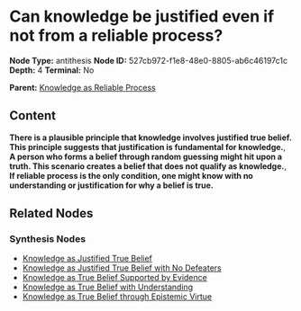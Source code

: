 # Can knowledge be justified even if not from a reliable process?

**Node Type:** antithesis
**Node ID:** 527cb972-f1e8-48e0-8805-ab6c46197c1c
**Depth:** 4
**Terminal:** No

**Parent:** [Knowledge as Reliable Process](knowledge-as-reliable-process-synthesis-be2f40b1-b6e2-4553-b30f-fd418f95fddb.md)

## Content

**There is a plausible principle that knowledge involves justified true belief. This principle suggests that justification is fundamental for knowledge.**, **A person who forms a belief through random guessing might hit upon a truth. This scenario creates a belief that does not qualify as knowledge.**, **If reliable process is the only condition, one might know with no understanding or justification for why a belief is true.**

## Related Nodes

### Synthesis Nodes

- [Knowledge as Justified True Belief](knowledge-as-justified-true-belief-synthesis-9e91597b-1848-45b1-bed2-b1e8192d776f.md)
- [Knowledge as Justified True Belief with No Defeaters](knowledge-as-justified-true-belief-with-no-defeaters-synthesis-85c87e15-d29a-41d0-8855-b3c8ade4d3e2.md)
- [Knowledge as True Belief Supported by Evidence](knowledge-as-true-belief-supported-by-evidence-synthesis-b11a2c08-b9bf-4d2a-b865-181463cf8daf.md)
- [Knowledge as True Belief with Understanding](knowledge-as-true-belief-with-understanding-synthesis-c52ada8f-78db-4524-93c6-2aafd66b2301.md)
- [Knowledge as True Belief through Epistemic Virtue](knowledge-as-true-belief-through-epistemic-virtue-synthesis-bb7a0a12-73d8-42de-a9bb-41b611053702.md)
